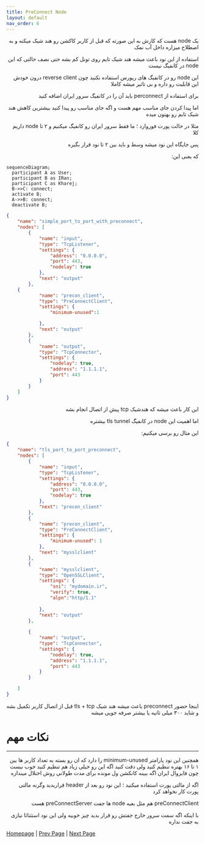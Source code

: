 ```yaml
---
title: PreConnect Node 
layout: default
nav_order: 6
---
```


<p dir="rtl">
یک node هست که کارش به این صورته که قبل از کاربر کاکشن رو هند شیک میکنه و به اصطلاح میزاره داخل آب نمک
</p>

<p dir="rtl">
استفاده از این نود باعث میشه هند شیک تایم روی تونل کم بشه حتی نصف حالتی که این node در کانفیگ نیست
</p>

<p dir="rtl">
این node رو در کانفیگ های ریورس استفاده نکنید چون reverse client درون خودش این قابلیت رو داره و بی تاثیر میشه کاملا
</p>

<p dir="rtl">
برای استفاده از perconnect باید آن را در کانفیگ سرور ایران اضافه کنید 
</p>

<p dir="rtl">
اما پیدا کردن جای مناسب مهم هست و اگه جای مناسب رو پیدا کنید بیشترین کاهش هند شیک تایم رو بهتون میده
</p>

<p dir="rtl">
مثلا در حالت پورت فوروارد ؛ ما فقط سرور ایران رو کانفیگ میکنیم و ۲ تا node داریم کلا
</p>

<p dir="rtl">
پس جایگاه این نود میشه وسط و باید بین ۲ تا نود قرار بگیره 
</p>

<p dir="rtl">
که یعنی این:
</p>

```mermaid
sequenceDiagram;
  participant A as User;
  participant B as IRan;
  participant C as Kharej;
  B->>C: connect;
  activate B;
  A->>B: connect;
  deactivate B;
```



```json
{
    "name": "simple_port_to_port_with_preconnect",
    "nodes": [
        {
            "name": "input",
            "type": "TcpListener",
            "settings": {
                "address": "0.0.0.0",
                "port": 443,
                "nodelay": true
            },
            "next": "output"
        },
    {
            "name": "precon_client",
            "type": "PreConnectClient",
            "settings": {
                "minimum-unused":1

            },
            "next": "output"
        },
        {
            "name": "output",
            "type": "TcpConnector",
            "settings": {
                "nodelay": true,
                "address": "1.1.1.1",
                "port": 443
            }
        }
    ]
}
```

<p dir="rtl">
این کار باعث میشه که هندشیک tcp پیش از اتصال انجام بشه
</p>

<p dir="rtl">
اما اهمیت این node در کانفیگ tls tunnel بیشتره
</p>

<p dir="rtl">
این مثال رو برسی میکنیم:
</p>



```json
{
    "name": "tls_port_to_port_preconnect",
    "nodes": [
        {
            "name": "input",
            "type": "TcpListener",
            "settings": {
                "address": "0.0.0.0",
                "port": 443,
                "nodelay": true
            },
            "next": "precon_client"
        },
        {
            "name": "precon_client",
            "type": "PreConnectClient",
            "settings": {
                "minimum-unused": 1
            },
            "next": "mysslclient"
        },
        {
            "name": "mysslclient",
            "type": "OpenSSLClient",
            "settings": {
                "sni": "mydomain.ir",
                "verify": true,
                "alpn":"http/1.1"
            
            },
            "next": "output"
        },
        
        {
            "name": "output",
            "type": "TcpConnector",
            "settings": {
                "nodelay": true,
                "address": "1.1.1.1",
                "port": 443
            }
        }

    ]
}
```

<p dir="rtl">
اینجا حضور preconnect باعث میشه هند شیک tls + tcp قبل از اتصال کاربر تکمیل بشه و شاید ۳۰۰ میلی ثانیه یا بیشتر صرفه جویی میشه 
</p>


# نکات مهم

* * *

<p dir="rtl">
همچنین این نود پارامتر minimum-unused را دارد که ان رو بسته به تعداد کاربر ها بین ۱ تا ۱۶ بهتره تنظیم کنید ولی دقت کنید اگه این رو خیلی زیاد هم تنظیم کنید خوب نیست
چون فایروال ایران اگه ببینه کانکشن ول مونده برای مدت طولانی روش اختلال میندازه
</p>

<p dir="rtl">
اگه از مالتی پورت استفاده میکنید ؛ این نود رو بعد از header قراربدید وگرنه مالتی پورت کار نخواهد کرد
</p>

<p dir="rtl">
preConnectClient هم مثل بغیه node ها جفت preConnectServer هست
</p>

<p dir="rtl">
با اینکه اگه سمت سرور خارج جفتش رو قرار بدید چیز خوبیه ولی این نود استثنائا نیازی به جفت نداره 
</p>




[Homepage](.) | [Prev Page](Tls-Tunnel) | [Next Page](Http2-Mux-Grpc)